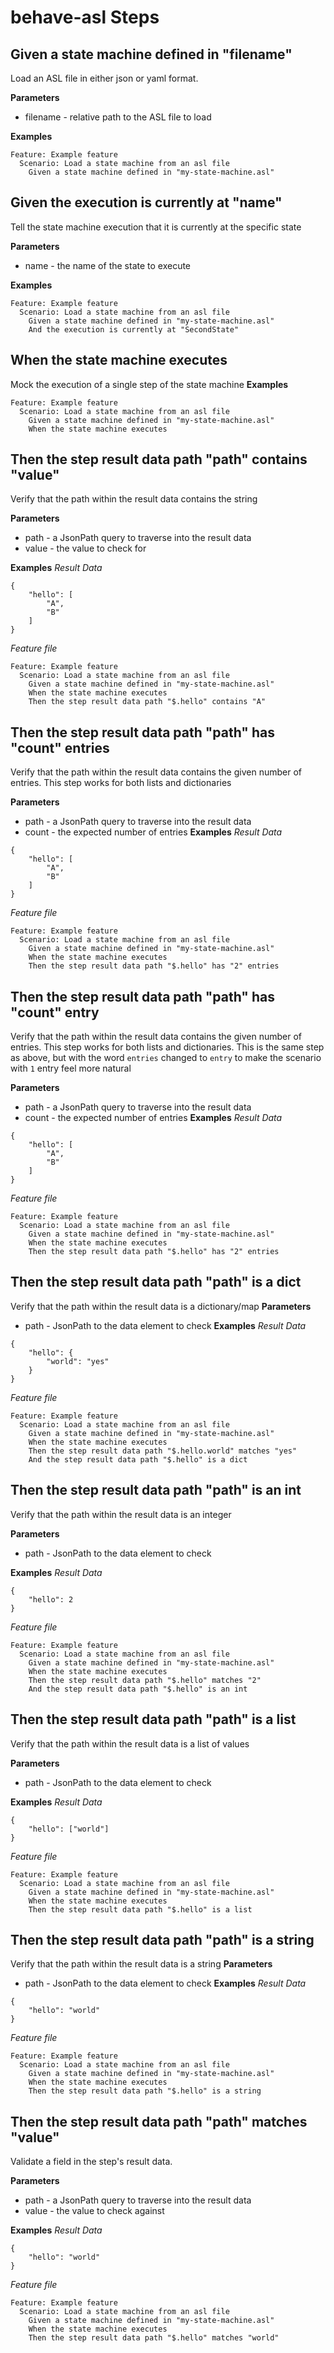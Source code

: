 # behave-asl Steps

## Given a state machine defined in "filename"
Load an ASL file in either json or yaml format.

**Parameters**
* filename - relative path to the ASL file to load

**Examples**
```
Feature: Example feature
  Scenario: Load a state machine from an asl file
    Given a state machine defined in "my-state-machine.asl"
```
## Given the execution is currently at "name"
Tell the state machine execution that it is currently at the specific state

**Parameters**
* name - the name of the state to execute

**Examples**
```
Feature: Example feature
  Scenario: Load a state machine from an asl file
    Given a state machine defined in "my-state-machine.asl"
    And the execution is currently at "SecondState"
```
## When the state machine executes
Mock the execution of a single step of the state machine
**Examples**
```
Feature: Example feature
  Scenario: Load a state machine from an asl file
    Given a state machine defined in "my-state-machine.asl"
    When the state machine executes
```
## Then the step result data path "path" contains "value"
Verify that the path within the result data contains the string

**Parameters**
* path - a JsonPath query to traverse into the result data
* value - the value to check for

**Examples**
*Result Data*
```
{
    "hello": [
        "A",
        "B"
    ]
}
```
*Feature file*
```
Feature: Example feature
  Scenario: Load a state machine from an asl file
    Given a state machine defined in "my-state-machine.asl"
    When the state machine executes
    Then the step result data path "$.hello" contains "A"
```


## Then the step result data path "path" has "count" entries
Verify that the path within the result data contains the given number of entries.  This step works for both lists and dictionaries

**Parameters**
* path - a JsonPath query to traverse into the result data
* count - the expected number of entries
**Examples**
*Result Data*
```
{
    "hello": [
        "A",
        "B"
    ]
}
```
*Feature file*
```
Feature: Example feature
  Scenario: Load a state machine from an asl file
    Given a state machine defined in "my-state-machine.asl"
    When the state machine executes
    Then the step result data path "$.hello" has "2" entries
```

## Then the step result data path "path" has "count" entry
Verify that the path within the result data contains the given number of entries.  This step works for both lists and dictionaries.  This is the same step as above, but with the word `entries` changed to `entry` to make the scenario with `1` entry feel more natural

**Parameters**
* path - a JsonPath query to traverse into the result data
* count - the expected number of entries
**Examples**
*Result Data*
```
{
    "hello": [
        "A",
        "B"
    ]
}
```
*Feature file*
```
Feature: Example feature
  Scenario: Load a state machine from an asl file
    Given a state machine defined in "my-state-machine.asl"
    When the state machine executes
    Then the step result data path "$.hello" has "2" entries
```

## Then the step result data path "path" is a dict
Verify that the path within the result data is a dictionary/map
**Parameters**
* path - JsonPath to the data element to check
**Examples**
*Result Data*
```
{
    "hello": {
        "world": "yes"
    }
}
```
*Feature file*
```
Feature: Example feature
  Scenario: Load a state machine from an asl file
    Given a state machine defined in "my-state-machine.asl"
    When the state machine executes
    Then the step result data path "$.hello.world" matches "yes"
    And the step result data path "$.hello" is a dict
```
## Then the step result data path "path" is an int
Verify that the path within the result data is an integer

**Parameters**
* path - JsonPath to the data element to check

**Examples**
*Result Data*
```
{
    "hello": 2
}
```
*Feature file*
```
Feature: Example feature
  Scenario: Load a state machine from an asl file
    Given a state machine defined in "my-state-machine.asl"
    When the state machine executes
    Then the step result data path "$.hello" matches "2"
    And the step result data path "$.hello" is an int
```

## Then the step result data path "path" is a list
Verify that the path within the result data is a list of values

**Parameters**
* path - JsonPath to the data element to check

**Examples**
*Result Data*
```
{
    "hello": ["world"]
}
```
*Feature file*
```
Feature: Example feature
  Scenario: Load a state machine from an asl file
    Given a state machine defined in "my-state-machine.asl"
    When the state machine executes
    Then the step result data path "$.hello" is a list
```

## Then the step result data path "path" is a string
Verify that the path within the result data is a string
**Parameters**
* path - JsonPath to the data element to check
**Examples**
*Result Data*
```
{
    "hello": "world"
}
```
*Feature file*
```
Feature: Example feature
  Scenario: Load a state machine from an asl file
    Given a state machine defined in "my-state-machine.asl"
    When the state machine executes
    Then the step result data path "$.hello" is a string
```

## Then the step result data path "path" matches "value"
Validate a field in the step's result data.

**Parameters**
* path - a JsonPath query to traverse into the result data
* value - the value to check against

**Examples**
*Result Data*
```
{
    "hello": "world"
}
```
*Feature file*
```
Feature: Example feature
  Scenario: Load a state machine from an asl file
    Given a state machine defined in "my-state-machine.asl"
    When the state machine executes
    Then the step result data path "$.hello" matches "world"
```

